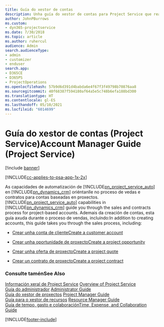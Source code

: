 ```yaml
---
title: Guía do xestor de contas
description: Unha guía do xestor de contas para Project Service que realiza o proceso de vendas e contratos para contas baseadas en proxectos
author: JohnPBurrows
ms.custom:
- dyn365-projectservice
ms.date: 7/30/2018
ms.topic: article
ms.author: ruhercul
audience: Admin
search.audienceType:
- admin
- customizer
- enduser
search.app:
- D365CE
- D365PS
- ProjectOperations
ms.openlocfilehash: 57b9d6d391d4babda6e4f67f3f49798b70876aa8
ms.sourcegitcommit: 40f68387f594180af64a5e5c748b6efa188bd300
ms.translationtype: HT
ms.contentlocale: gl-ES
ms.lasthandoff: 05/10/2021
ms.locfileid: "6014699"
---
```

# <a name="account-manager-guide-project-service"></a><span data-ttu-id="5c72c-103">Guía do xestor de contas (Project Service)</span><span class="sxs-lookup"><span data-stu-id="5c72c-103">Account Manager Guide (Project Service)</span></span>

[!include [banner](../includes/psa-now-project-operations.md)]

[!INCLUDE[cc-applies-to-psa-app-1x-2x](../includes/cc-applies-to-psa-app-1x-2x.md)]

<span data-ttu-id="5c72c-104">As capacidades de automatización de [!INCLUDE[pn_project_service_auto](../includes/pn-project-service-auto.md)] en [!INCLUDE[pn_dynamics_crm](../includes/pn-dynamics-crm.md)] oriéntanlle no proceso de vedas e contratos para contas baseadas en proxectos.</span><span class="sxs-lookup"><span data-stu-id="5c72c-104">[!INCLUDE[pn_project_service_auto](../includes/pn-project-service-auto.md)] capabilities in [!INCLUDE[pn_dynamics_crm](../includes/pn-dynamics-crm.md)] guide you through the sales and contracts process for project-based accounts.</span></span> <span data-ttu-id="5c72c-105">Ademais da creación de contas, esta guía axuda durante o proceso de vendas, incluíndo:</span><span class="sxs-lookup"><span data-stu-id="5c72c-105">In addition to creating accounts, this guide takes you through the sales process, including:</span></span>  
  
-   [<span data-ttu-id="5c72c-106">Crear unha conta de cliente</span><span class="sxs-lookup"><span data-stu-id="5c72c-106">Create a customer account</span></span>](../psa/create-customer-account.md)  
  
-   [<span data-ttu-id="5c72c-107">Crear unha oportunidade de proxecto</span><span class="sxs-lookup"><span data-stu-id="5c72c-107">Create a project opportunity</span></span>](../psa/create-project-opportunity.md)  
  
-   [<span data-ttu-id="5c72c-108">Crear unha oferta de proxecto</span><span class="sxs-lookup"><span data-stu-id="5c72c-108">Create a project quote</span></span>](../psa/create-project-quote.md)  
  
-   [<span data-ttu-id="5c72c-109">Crear un contrato de proxecto</span><span class="sxs-lookup"><span data-stu-id="5c72c-109">Create a project contract</span></span>](../psa/create-project-contract.md)  
  
  
### <a name="see-also"></a><span data-ttu-id="5c72c-110">Consulte tamén</span><span class="sxs-lookup"><span data-stu-id="5c72c-110">See Also</span></span>  
 <span data-ttu-id="5c72c-111">[Información xeral de Project Service](../psa/overview.md) </span><span class="sxs-lookup"><span data-stu-id="5c72c-111">[Overview of Project Service](../psa/overview.md) </span></span>  
 <span data-ttu-id="5c72c-112">[Guía do administrador](../psa/admin-guide.md) </span><span class="sxs-lookup"><span data-stu-id="5c72c-112">[Administrator Guide](../psa/admin-guide.md) </span></span>  
 <span data-ttu-id="5c72c-113">[Guía do xestor de proxectos](../psa/project-manager-guide.md) </span><span class="sxs-lookup"><span data-stu-id="5c72c-113">[Project Manager Guide](../psa/project-manager-guide.md) </span></span>  
 <span data-ttu-id="5c72c-114">[Guía para o xestor de recursos](../psa/resource-manager-guide.md) </span><span class="sxs-lookup"><span data-stu-id="5c72c-114">[Resource Manager Guide](../psa/resource-manager-guide.md) </span></span>  
 [<span data-ttu-id="5c72c-115">Guía de tempo, gasto e colaboración</span><span class="sxs-lookup"><span data-stu-id="5c72c-115">Time, Expense, and Collaboration Guide</span></span>](../psa/time-expense-collaboration-guide.md)


[!INCLUDE[footer-include](../includes/footer-banner.md)]
